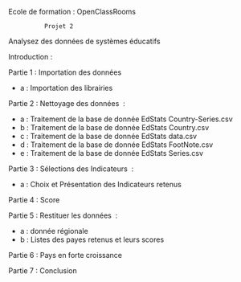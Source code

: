 Ecole de formation : OpenClassRooms 

              Projet 2
Analysez des données de systèmes éducatifs

Introduction :

Partie 1 : Importation des données  
  - a : Importation des librairies


Partie 2 : Nettoyage des données   :

 - a : Traitement de la base de donnée EdStats Country-Series.csv
 - b : Traitement de la base de donnée EdStats Country.csv
 - c : Traitement de la base de donnée EdStats data.csv
 - d : Traitement de la base de donnée EdStats FootNote.csv
 - e : Traitement de la base de donnée EdStats Series.csv


Partie 3 : Sélections des Indicateurs   :

  - a : Choix et Présentation des Indicateurs retenus

Partie 4 : Score 

Partie 5 : Restituer les données   :
 - a : donnée régionale
 - b : Listes des payes retenus et leurs scores
   

Partie 6 : Pays en forte croissance 


Partie 7 : Conclusion
